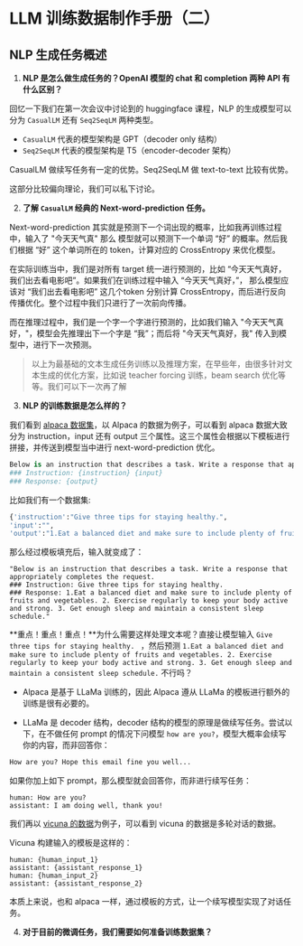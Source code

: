 # LLM 训练数据制作手册（二）

## NLP 生成任务概述 

1. **NLP 是怎么做生成任务的？OpenAI 模型的 chat 和 completion 两种 API 有什么区别？**

回忆一下我们在第一次会议中讨论到的 huggingface 课程，NLP 的生成模型可以分为 `CasualLM` 还有 `Seq2SeqLM` 两种类型。

+ `CasualLM` 代表的模型架构是 GPT（decoder only 结构）
+  `Seq2SeqLM` 代表的模型架构是 T5（encoder-decoder 架构）

CasualLM 做续写任务有一定的优势。Seq2SeqLM 做 text-to-text 比较有优势。

这部分比较偏向理论，我们可以私下讨论。

2. **了解  `CasualLM`  经典的 Next-word-prediction 任务。**

Next-word-prediction 其实就是预测下一个词出现的概率，比如我再训练过程中，输入了 "今天天气真" 那么 模型就可以预测下一个单词 “好” 的概率。然后我们根据 “好” 这个单词所在的 token，计算对应的 CrossEntropy 来优化模型。

在实际训练当中，我们是对所有 target 统一进行预测的，比如 “今天天气真好，我们出去看电影吧”。如果我们在训练过程中输入 “今天天气真好，”， 那么模型应该对 “我们出去看电影吧” 这几个token 分别计算 CrossEntropy，而后进行反向传播优化。整个过程中我们只进行了一次前向传播。

而在推理过程中，我们是一个字一个字进行预测的，比如我们输入 "今天天气真好，"，模型会先推理出下一个字是 “我”；而后将 "今天天气真好，我" 传入到模型中，进行下一次预测。

> 以上为最基础的文本生成任务训练以及推理方案，在早些年，由很多针对文本生成的优化方案，比如说 teacher forcing 训练，beam search 优化等等。我们可以下一次再了解

3. **NLP 的训练数据是怎么样的？**

我们看到 [alpaca 数据集](https://huggingface.co/datasets/tatsu-lab/alpaca)，以 Alpaca 的数据为例子，可以看到 alpaca 数据大致分为 instruction，input 还有 output 三个属性。这三个属性会根据以下模板进行拼接，并传送到模型当中进行 next-word-prediction 优化。

```python
Below is an instruction that describes a task. Write a response that appropriately completes the request. 
### Instruction: {instruction} {input} 
### Response: {output}
```

比如我们有一个数据集:

```python
{'instruction':"Give three tips for staying healthy.",
'input':"",
'output':"1.Eat a balanced diet and make sure to include plenty of fruits and vegetables. 2. Exercise regularly to keep your body active and strong. 3. Get enough sleep and maintain a consistent sleep schedule."}
```

那么经过模板填充后，输入就变成了：

```text
"Below is an instruction that describes a task. Write a response that appropriately completes the request. 
### Instruction: Give three tips for staying healthy. 
### Response: 1.Eat a balanced diet and make sure to include plenty of fruits and vegetables. 2. Exercise regularly to keep your body active and strong. 3. Get enough sleep and maintain a consistent sleep schedule."
```

**重点！重点！重点！**为什么需要这样处理文本呢？直接让模型输入 `Give three tips for staying healthy. ` ，然后预测 `1.Eat a balanced diet and make sure to include plenty of fruits and vegetables. 2. Exercise regularly to keep your body active and strong. 3. Get enough sleep and maintain a consistent sleep schedule.` 不行吗？

+ Alpaca 是基于 LLaMa 训练的，因此 Alpaca 遵从 LLaMa 的模板进行额外的训练是很有必要的。

+ LLaMa 是 decoder 结构，decoder 结构的模型的原理是做续写任务。尝试以下，在不做任何 prompt 的情况下问模型 `how are you?`，模型大概率会续写你的内容，而非回答你：

```python
How are you? Hope this email fine you well...
```

如果你加上如下 prompt，那么模型就会回答你，而非进行续写任务：

```text
human: How are you?
assistant: I am doing well, thank you!
```

我们再以 [vicuna 的数据](https://huggingface.co/datasets/ehartford/wizard_vicuna_70k_unfiltered/viewer/ehartford--wizard_vicuna_70k_unfiltered/train?row=13)为例子，可以看到 vicuna 的数据是多轮对话的数据。

Vicuna 构建输入的模板是这样的：

```
human: {human_input_1}
assistant: {assistant_response_1}
human: {human_input_2}
assistant: {assistant_response_2}
```

本质上来说，也和 alpaca 一样，通过模板的方式，让一个续写模型实现了对话任务。

4. **对于目前的微调任务，我们需要如何准备训练数据集？**

